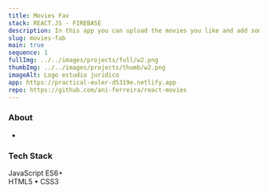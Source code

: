 ```yaml
---
title: Movies Fav
stack: REACT.JS - FIREBASE
description: In this app you can upload the movies you like and add some or all of them to a favourites selection. Requests to post and get data are being made to the firebase api, which stores it in a database.
slug: movies-fab
main: true
sequence: 1
fullImg: ../../images/projects/full/w2.png
thumbImg: ../../images/projects/thumb/w2.png
imageAlt: Logo estudio juridico
app: https://practical-euler-d5319e.netlify.app
repo: https://github.com/ani-ferreira/react-movies
---
```


### About

-

### Tech Stack

JavaScript ES6+  
HTML5 • CSS3
